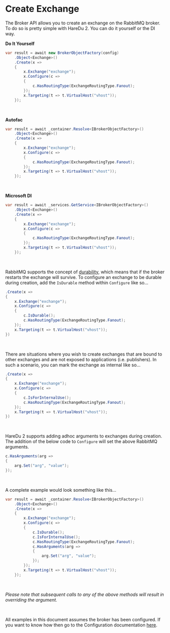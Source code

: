 # Create Exchange

The Broker API allows you to create an exchange on the RabbitMQ broker. To do so is pretty simple with HareDu 2. You can do it yourself or the DI way.

**Do It Yourself**

```c#
var result = await new BrokerObjectFactory(config)
    .Object<Exchange>()
    .Create(x =>
    {
        x.Exchange("exchange");
        x.Configure(c =>
        {
            c.HasRoutingType(ExchangeRoutingType.Fanout);
        });
        x.Targeting(t => t.VirtualHost("vhost"));
    });
```
<br>

**Autofac**

```c#
var result = await _container.Resolve<IBrokerObjectFactory>()
    .Object<Exchange>()
    .Create(x =>
    {
        x.Exchange("exchange");
        x.Configure(c =>
        {
            c.HasRoutingType(ExchangeRoutingType.Fanout);
        });
        x.Targeting(t => t.VirtualHost("vhost"));
    });
```
<br>

**Microsoft DI**

```c#
var result = await _services.GetService<IBrokerObjectFactory>()
    .Object<Exchange>()
    .Create(x =>
    {
        x.Exchange("exchange");
        x.Configure(c =>
        {
            c.HasRoutingType(ExchangeRoutingType.Fanout);
        });
        x.Targeting(t => t.VirtualHost("vhost"));
    });
```
<br>

RabbitMQ supports the concept of [durability](https://www.rabbitmq.com/tutorials/amqp-concepts.html#exchanges), which means that if the broker restarts the exchange will survive. To configure an exchange to be durable during creation, add the ```IsDurable``` method within ```Configure``` like so...

```c#
.Create(x =>
{
    x.Exchange("exchange");
    x.Configure(c =>
    {
        c.IsDurable();
        c.HasRoutingType(ExchangeRoutingType.Fanout);
    });
    x.Targeting(t => t.VirtualHost("vhost"));
})
```
<br>

There are situations where you wish to create exchanges that are bound to other exchanges and are not exposed to applications (i.e. publishers). In such a scenario, you can mark the exchange as internal like so...

```c#
.Create(x =>
{
    x.Exchange("exchange");
    x.Configure(c =>
    {
        c.IsForInternalUse();
        c.HasRoutingType(ExchangeRoutingType.Fanout);
    });
    x.Targeting(t => t.VirtualHost("vhost"));
})
```
<br>

HareDu 2 supports adding adhoc arguments to exchanges during creation. The addition of the below code to ```Configure``` will set the above RabbitMQ arguments.

```c#
c.HasArguments(arg =>
{
    arg.Set("arg", "value");
});
```
<br>

A complete example would look something like this...

```c#
var result = await _container.Resolve<IBrokerObjectFactory>()
    .Object<Exchange>()
    .Create(x =>
    {
        x.Exchange("exchange");
        x.Configure(c =>
        {
            c.IsDurable();
            c.IsForInternalUse();
            c.HasRoutingType(ExchangeRoutingType.Fanout);
            c.HasArguments(arg =>
            {
                arg.Set("arg", "value");
            });
        });
        x.Targeting(t => t.VirtualHost("vhost"));
    });
```

<br>


*Please note that subsequent calls to any of the above methods will result in overriding the argument.*

<br>

All examples in this document assumes the broker has been configured. If you want to know how then go to the Configuration documentation [here](https://github.com/ahives/HareDu2/blob/master/docs/deprecated/configuration.md).

